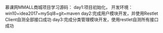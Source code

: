 慕课网MMALL商城项目学习源码：
day1:项目初始化，
开发环境：win10+idea2017+mySql8+git+maven
day2:完成用户模块开发，并使用Restlet Client自测全部接口成功
day3:完成分类管理模块开发，使用restlet自测所有接口成功
